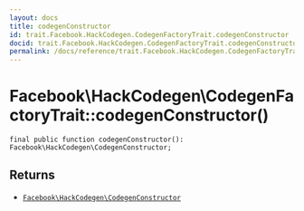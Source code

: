```yaml
---
layout: docs
title: codegenConstructor
id: trait.Facebook.HackCodegen.CodegenFactoryTrait.codegenConstructor
docid: trait.Facebook.HackCodegen.CodegenFactoryTrait.codegenConstructor
permalink: /docs/reference/trait.Facebook.HackCodegen.CodegenFactoryTrait.codegenConstructor/
---
```

# Facebook\\HackCodegen\\CodegenFactoryTrait::codegenConstructor()




``` Hack
final public function codegenConstructor(): Facebook\HackCodegen\CodegenConstructor;
```




## Returns




+ [` Facebook\HackCodegen\CodegenConstructor `](<class.Facebook.HackCodegen.CodegenConstructor.md>)